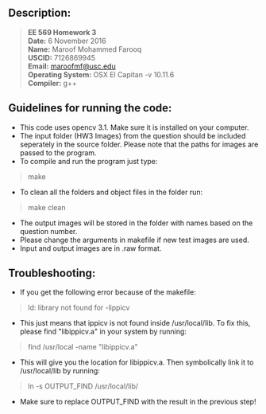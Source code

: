 ## Description:

> **EE 569 Homework 3**  
> **Date:** 6 November 2016  
> **Name:** Maroof Mohammed Farooq   
> **USCID:** 7126869945  
> **Email:** maroofmf@usc.edu  
> **Operating System:** OSX El Capitan -v 10.11.6  
> **Compiler:** g++    

## Guidelines for running the code:

* This code uses opencv 3.1. Make sure it is installed on your computer.
* The input folder (HW3 Images) from the question should be included
seperately in the source folder. Please note that the paths for images
are passed to the program.
* To compile and run the program just type:   
> make 
* To clean all the folders and object files in the folder run:       
> make clean
* The output images will be stored in the folder with names based on 
the question number.
* Please change the arguments in makefile if new test images are used.
* Input and output images are in .raw format.

## Troubleshooting:

* If you get the following error because of the makefile:  
> ld: library not found for -lippicv  
* This just means that ippicv is not found inside /usr/local/lib. To fix
this, please find "libippicv.a" in your system by running:  
> find /usr/local -name "libippicv.a"
* This will give you the location for libippicv.a. Then symbolically
link it to /usr/local/lib by running:  
> ln -s OUTPUT_FIND /usr/local/lib/
* Make sure to replace OUTPUT_FIND with the result in the previous step!


